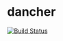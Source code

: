 # dancher

[![Build Status](https://travis-ci.org/Unisay/dancher.svg?branch=master)](https://travis-ci.org/Unisay/dancher)
